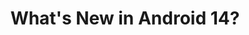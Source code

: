 ---
layout: talk
section-type: talk
title: "What's New in Android 14?"
technology: Android
cover-img: "img/talks/android-14.png"
thumb-img: "img/talks/android-14.png"
permalink: /talks/android-14-sydney
location: "GDG Sydney"
type: "In Person"
presentation-id: "2PACX-1vQ2v57QgDu101b5rr_c38w7NEFcN7Qujej58xbdvJzIIebOe0k7m38mV_X52lfH3iOjlxCkx0d-7b3-"
youtube-id: "dhlUEivMd7Q"
---